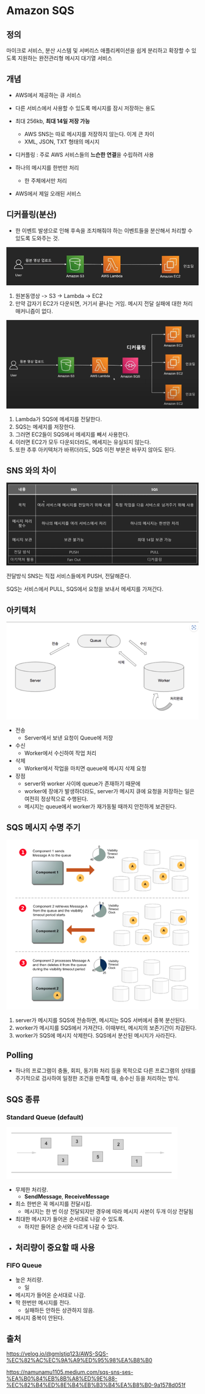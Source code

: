 # Amazon SQS

## 정의

마이크로 서비스, 분산 시스템 및 서버리스 애플리케이션을 쉽게 분리하고 확장할 수 있도록 지원하는 완전관리형 메시지 대기열 서비스

## 개념

- AWS에서 제공하는 큐 서비스

* 다른 서비스에서 사용할 수 있도록 메시지를 잠시 저장하는 용도
* 최대 256kb, **최대 14일 저장 가능**

  - AWS SNS는 따로 메시지를 저장하지 않는다. 이게 큰 차이
  - XML, JSON, TXT 형태의 메시지

* 디커플링 : 주로 AWS 서비스들의 **느슨한 연결**을 수립하려 사용

* 하나의 메시지를 한번만 처리

  - 한 주체에서만 처리

* AWS에서 제일 오래된 서비스

## 디커플링(분산)

- 한 이벤트 발생으로 인해 후속을 조치해줘야 하는 이벤트들을 분산해서 처리할 수 있도록 도와주는 것.

![awssqs](../../images/AWS/awssqs.png)

1. 원본동영상 -> S3 -> Lambda -> EC2
2. 만약 갑자기 EC2가 다운되면, 거기서 끝나는 거임. 메시지 전달 실패에 대한 처리 매커니즘이 없다.

![awssqs2](../../images/AWS/awssqs2.png)

1. Lambda가 SQS에 메세지를 전달한다.
2. SQS는 메세지를 저장한다.
3. 그러면 EC2들이 SQS에서 메세지를 빼서 사용한다.
4. 이러면 EC2가 모두 다운되더라도, 메세지는 유실되지 않는다.
5. 또한 추후 아키텍처가 바뀌더라도, SQS 이전 부분은 바꾸지 않아도 된다.

## SNS 와의 차이

![snsvssqs](../../images/AWS/snsvssqs.png)

전달방식
SNS는 직접 서비스들에게 PUSH, 전달해준다.

SQS는 서비스에서 PULL, SQS에서 요청을 보내서 메세지를 가져간다.

## 아키텍처

![awsarchitecture](../../images/AWS/sqsarchi.png)

- 전송
  - Server에서 보낸 요청이 Queue에 저장
- 수신
  - Worker에서 수신하여 작업 처리
- 삭제
  - Worker에서 작업을 마치면 queue에 메시지 삭제 요청
- 장점
  - server와 worker 사이에 queue가 존재하기 때문에
  - worker에 장애가 발생하더라도, server가 메시지 큐에 요청을 저장하는 일은 여전히 정상적으로 수행된다.
  - 메시지는 queue에서 worker가 재가동될 때까지 안전하게 보관된다.

## SQS 메시지 수명 주기

![sqslifecycle](../../images/AWS/sqslife.png)

1. server가 메시지를 SQS에 전송하면, 메시지는 SQS 서버에서 중복 분산된다.
2. worker가 메시지를 SQS에서 가져간다. 이때부터, 메시지의 보존기간이 차감된다.
3. worker가 SQS에 메시지 삭제한다. SQS에서 분산된 메시지가 사라진다.

## Polling

- 하나의 프로그램이 충돌, 회피, 동기화 처리 등을 목적으로 다른 프로그램의 상태를 주기적으로 검사하여 일정한 조건을 만족할 때, 송수신 등을 처리하는 방식.

## SQS 종류

### Standard Queue (default)

![standardqueue](../../images/AWS/standardqueue.png)

- 무제한 처리량.
  - **SendMessage**, **ReceiveMessage**
- 최소 한번은 꼭 메시지를 전달시킴.
  - 메시지는 한 번 이상 전달되지만 경우에 따라 메시지 사본이 두개 이상 전달됨
- 최대한 메시지가 들어온 순서대로 나갈 수 있도록.
  - 하지만 들어온 순서와 다르게 나갈 수 있다.
- 처리량이 중요할 때 사용
  -

### FIFO Queue

- 높은 처리량.
  - 일
- 메시지가 들어온 순서대로 나감.
- 딱 한번만 메시지를 전다.
  - 실패하든 안하든 상관하지 않음.
- 메시지 중복이 안된다.

## 출처

https://velog.io/@gmlstjq123/AWS-SQS-%EC%82%AC%EC%9A%A9%ED%95%98%EA%B8%B0

https://namunamu1105.medium.com/sqs-sns-ses-%EA%B0%84%EB%8B%A8%ED%9E%88-%EC%82%B4%ED%8E%B4%EB%B3%B4%EA%B8%B0-9a1578d051f
